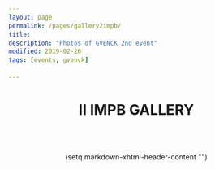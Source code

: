 ```yaml
---
layout: page
permalink: /pages/gallery2impb/
title: 
description: "Photos of GVENCK 2nd event"
modified: 2019-02-26
tags: [events, gvenck]

---
```


<center><h1>II IMPB GALLERY</h1>
<br><br>

(setq markdown-xhtml-header-content
      "<style>
.mySlides {display:none;}
</style>")

<div>
<img class="mySlides" src="./images/2impb/0002.jpg" style="max-width:500px">
<img class="mySlides" src="./images/2impb/0003.jpg" style="max-width:500px">
<img class="mySlides" src="./images/2impb/0004.jpg" style="max-width:500px">
<img class="mySlides" src="./images/2impb/0006.jpg" style="max-width:500px">
<img class="mySlides" src="./images/2impb/0009.jpg" style="max-width:500px">
<img class="mySlides" src="./images/2impb/0010.jpg" style="max-width:500px">
<img class="mySlides" src="./images/2impb/0012.jpg" style="max-width:500px">
<img class="mySlides" src="./images/2impb/0013.jpg" style="max-width:500px">
<img class="mySlides" src="./images/2impb/0016.jpg" style="max-width:500px">
<img class="mySlides" src="./images/2impb/0017.jpg" style="max-width:500px">
<img class="mySlides" src="./images/2impb/0026.jpg" style="max-width:500px">
<img class="mySlides" src="./images/2impb/0027.jpg" style="max-width:500px">
<img class="mySlides" src="./images/2impb/0028.jpg" style="max-width:500px">
<img class="mySlides" src="./images/2impb/0031.jpg" style="max-width:500px">
<img class="mySlides" src="./images/2impb/00033.jpg" style="max-width:500px">
<img class="mySlides" src="./images/2impb/0034.jpg" style="max-width:500px">
<img class="mySlides" src="./images/2impb/0039.jpg" style="max-width:500px">
<img class="mySlides" src="./images/2impb/0040.jpg" style="max-width:500px">
<img class="mySlides" src="./images/2impb/0043.jpg" style="max-width:500px">
<img class="mySlides" src="./images/2impb/0045.jpg" style="max-width:500px">
<img class="mySlides" src="./images/2impb/0048.jpg" style="max-width:500px">
<img class="mySlides" src="./images/2impb/0052.jpg" style="max-width:500px">
<img class="mySlides" src="./images/2impb/0054.jpg" style="max-width:500px">
<img class="mySlides" src="./images/2impb/0055.jpg" style="max-width:500px">
<img class="mySlides" src="./images/2impb/0057.jpg" style="max-width:500px">
<img class="mySlides" src="./images/2impb/0063.jpg" style="max-width:500px">
<img class="mySlides" src="./images/2impb/0068.jpg" style="max-width:500px">
<img class="mySlides" src="./images/2impb/00166.jpg" style="max-width:500px">
<img class="mySlides" src="./images/2impb/00433.jpg" style="max-width:500px">
</div>

<script>

var slideIndex = 0;
carousel();

function carousel() {
  var i;
  var x = document.getElementsByClassName("mySlides");
  for (i = 0; i < x.length; i++) {
    x[i].style.display = "none";
  }
  slideIndex++;
  if (slideIndex > x.length) {slideIndex = 1}
  x[slideIndex-1].style.display = "block";
  setTimeout(carousel, 2000); // Change image every 2 seconds
}

</script>
